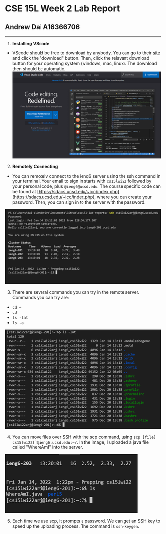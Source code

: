 # CSE 15L Week 2 Lab Report

## Andrew Dai A16366706
---

1. **Installing VScode**
- VScode should be free to download by anybody. You can go to their [site](https://code.visualstudio.com/) and click the "download" button. Then, click the relavant download button for your operating system (windows, mac, linux). The download then should be automatic.
![VScode Download](https://github.com/andrewdai1/cse15l-lab-reports/blob/main/Week%202%20Lab%20Images/vscode.png)

2. **Remotely Connecting**
- You can remotely connect to the ieng6 server using the ssh command in your terminal. Your email to sign in starts with `cs15lwi22` followed by your personal code, plus `@ieng6@ucsd.edu`. The course specific code can be found at [https://sdacs.ucsd.edu/~icc/index.php](https://sdacs.ucsd.edu/~icc/index.php), where you can create your password. Then, you can sign in to the server with the password.

![login](https://github.com/andrewdai1/cse15l-lab-reports/blob/main/Week%202%20Lab%20Images/ssh.png)

3. There are several commands you can try in the remote server. Commands you can try are:
- `cd ~`
- `cd`
- `ls -lat`
- `ls -a`

![example command](https://github.com/andrewdai1/cse15l-lab-reports/blob/main/Week%202%20Lab%20Images/command.png)

4. You can move files over SSH with the scp command, using `scp [file] cs15lwi22[]@ieng6.ucsd.edu:~/`. In the image, I uploaded a java file called "WhereAmI" into the server.

![uploaded](https://github.com/andrewdai1/cse15l-lab-reports/blob/main/Week%202%20Lab%20Images/upload.png)

5. Each time we use scp, it prompts a password. We can get an SSH key to speed up the uploading process. The command is `ssh-keygen`.